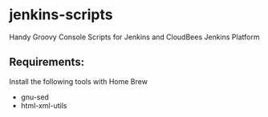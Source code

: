 # jenkins-scripts
Handy Groovy Console Scripts for Jenkins and CloudBees Jenkins Platform

## Requirements:
Install the following tools with Home Brew

- gnu-sed
- html-xml-utils
